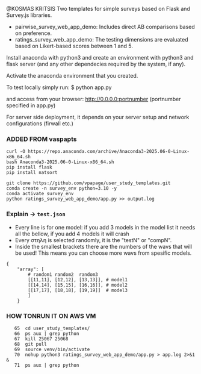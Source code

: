 @KOSMAS KRITSIS
Two templates for simple surveys based on Flask and Survey.js libraries.

- pairwise_survey_web_app_demo: Includes direct AB comparisons based on preference.
- ratings_survey_web_app_demo: The testing dimensions are evaluated based on Likert-based scores between 1 and 5.

Install anaconda with python3 and create an environment with python3 and flask server (and any other dependecies required by the system, if any).

Activate the anaconda environment that you created.

To test locally simply run:
$ python app.py

and access from your browser: http://0.0.0.0:portnumber (portnumber specified in app.py)

For server side deployment, it depends on your server setup and network configurations (firwall etc.)


### ADDED FROM vaspapts
```
curl -O https://repo.anaconda.com/archive/Anaconda3-2025.06-0-Linux-x86_64.sh
bash Anaconda3-2025.06-0-Linux-x86_64.sh
pip install flask
pip install natsort

git clone https://github.com/vpapage/user_study_templates.git
conda create -n survey_env python=3.10 -y
conda activate survey_env
python ratings_survey_web_app_demo/app.py >> output.log
```


### Explain -> `test.json`

* Every line is for one model:
if you add 3 models in the model list it needs all the bellow, if you add 4 models it will crash
* Every στηλη is selected randomly, it is the "testN" or "compN".
* Inside the smallest brackets there are the numbers of the wavs that will be used! This means you can choose more wavs from spesific models.
```
{
    "array": [
        # random1 random2  random3
        [[11,11], [12,12], [13,13]], # model1
        [[14,14], [15,15], [16,16]], # model2
        [[17,17], [18,18], [19,19]]  # model3
        ]
    }
```

### HOW TONRUN IT ON AWS VM 

```
   65  cd user_study_templates/
   66  ps aux | grep python 
   67  kill 25067 25068 
   68  git pull 
   69  source venv/bin/activate
   70  nohup python3 ratings_survey_web_app_demo/app.py > app.log 2>&1 &
   71  ps aux | grep python 
```

